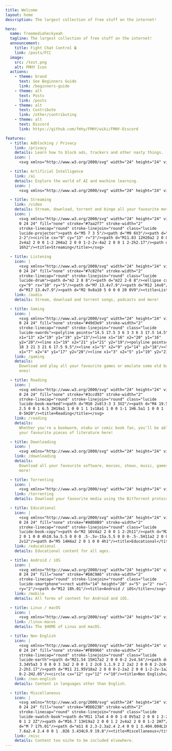 ```yaml
---
title: Welcome
layout: home
description: The largest collection of free stuff on the internet!

hero:
  name: freemediaheckyeah
  tagline: The largest collection of free stuff on the internet!
  announcement:
    title: Fight Chat Control 🔒
    link: /posts/FCC
  image:
    src: /test.png
    alt: FMHY Icon
  actions:
    - theme: brand
      text: See Beginners Guide
      link: /beginners-guide
    - theme: alt
      text: Posts
      link: /posts
    - theme: alt
      text: Contribute
      link: /other/contributing
    - theme: alt
      text: Discord
      link: https://github.com/fmhy/FMHY/wiki/FMHY-Discord

features:
  - title: Adblocking / Privacy
    link: /privacy
    details: Learn how to block ads, trackers and other nasty things.
    icon: |
      <svg xmlns="http://www.w3.org/2000/svg" width="24" height="24" viewBox="0 0 24 24" fill="none" stroke="#D05A6E" stroke-width="2" stroke-linecap="round" stroke-linejoin="round" class="lucide lucide-shield-ellipsis"><path d="M20 13c0 5-3.5 7.5-7.66 8.95a1 1 0 0 1-.67-.01C7.5 20.5 4 18 4 13V6a1 1 0 0 1 1-1c2 0 4.5-1.2 6.24-2.72a1.17 1.17 0 0 1 1.52 0C14.51 3.81 17 5 19 5a1 1 0 0 1 1 1z"/><path d="M8 12h.01"/><path d="M12 12h.01"/><path d="M16 12h.01"/><title>Ad-block / Privacy</title></svg>

  - title: Artificial Intelligence
    link: /ai
    details: Explore the world of AI and machine learning.
    icon: |
      <svg xmlns="http://www.w3.org/2000/svg" width="24" height="24" viewBox="0 0 24 24" fill="none" stroke="#91989F" stroke-width="2" stroke-linecap="round" stroke-linejoin="round" class="lucide lucide-bot"><path d="M12 8V4H8"/><rect width="16" height="12" x="4" y="8" rx="2"/><path d="M2 14h2"/><path d="M20 14h2"/><path d="M15 13v2"/><path d="M9 13v2"/><title>Artificial Intelligence</title></svg>

  - title: Streaming
    link: /video
    details: Stream, download, torrent and binge all your favourite movies and shows!
    icon: |
      <svg xmlns="http://www.w3.org/2000/svg" width="24" height="24" viewBox="0
      0 24 24" fill="none" stroke="#7aa2f7" stroke-width="2"
      stroke-linecap="round" stroke-linejoin="round" class="lucide
      lucide-projector"><path d="M5 7 3 5"/><path d="M9 6V3"/><path d="m13 7
      2-2"/><circle cx="9" cy="13" r="3"/><path d="M11.83 12H20a2 2 0 0 1 2
      2v4a2 2 0 0 1-2 2H4a2 2 0 0 1-2-2v-4a2 2 0 0 1 2-2h2.17"/><path d="M16
      16h2"/><title>Streaming</title></svg>

  - title: Listening
    icon: |
      <svg xmlns="http://www.w3.org/2000/svg" width="24" height="24" viewBox="0
      0 24 24" fill="none" stroke="#7c82fe" stroke-width="2"
      stroke-linecap="round" stroke-linejoin="round" class="lucide
      lucide-drum"><path d="m2 2 8 8"/><path d="m22 2-8 8"/><ellipse cx="12"
      cy="9" rx="10" ry="5"/><path d="M7 13.4v7.9"/><path d="M12 14v8"/><path
      d="M17 13.4v7.9"/><path d="M2 9v8a10 5 0 0 0 20 0V9"/><title>Listening</title></svg>
    link: /audio
    details: Stream, download and torrent songs, podcasts and more!

  - title: Gaming
    icon: |
      <svg xmlns="http://www.w3.org/2000/svg" width="24" height="24" viewBox="0
      0 24 24" fill="none" stroke="#49d3e9" stroke-width="2"
      stroke-linecap="round" stroke-linejoin="round" class="lucide
      lucide-swords"><polyline points="14.5 17.5 3 6 3 3 6 3 17.5 14.5"/><line
      x1="13" x2="19" y1="19" y2="13"/><line x1="16" x2="20" y1="16"
      y2="20"/><line x1="19" x2="21" y1="21" y2="19"/><polyline points="14.5 6.5
      18 3 21 3 21 6 17.5 9.5"/><line x1="5" x2="9" y1="14" y2="18"/><line
      x1="7" x2="4" y1="17" y2="20"/><line x1="3" x2="5" y1="19" y2="21"/><title>Gaming</title></svg>
    link: /gaming
    details:
      Download and play all your favourite games or emulate some old but gold
      ones!

  - title: Reading
    icon: |
      <svg xmlns="http://www.w3.org/2000/svg" width="24" height="24" viewBox="0
      0 24 24" fill="none" stroke="#3ccd93" stroke-width="2"
      stroke-linecap="round" stroke-linejoin="round" class="lucide
      lucide-book-marked"><path d="M10 2v8l3-3 3 3V2"/><path d="M4 19.5v-15A2.5
      2.5 0 0 1 6.5 2H19a1 1 0 0 1 1 1v18a1 1 0 0 1-1 1H6.5a1 1 0 0 1
      0-5H20"/><title>Reading</title></svg>
    link: /reading
    details:
      Whether you're a bookworm, otaku or comic book fan, you'll be able to find
      your favourite pieces of literature here!

  - title: Downloading
    icon: |
      <svg xmlns="http://www.w3.org/2000/svg" width="24" height="24" viewBox="0 0 24 24" fill="none" stroke="#BEC23F" stroke-width="2" stroke-linecap="round" stroke-linejoin="round" class="lucide lucide-folder-down"><path d="M20 20a2 2 0 0 0 2-2V8a2 2 0 0 0-2-2h-7.9a2 2 0 0 1-1.69-.9L9.6 3.9A2 2 0 0 0 7.93 3H4a2 2 0 0 0-2 2v13a2 2 0 0 0 2 2Z"/><path d="M12 10v6"/><path d="m15 13-3 3-3-3"/><title>Downloading</title></svg>
    link: /downloading
    details:
      Download all your favourite software, movies, shows, music, games and
      more!

  - title: Torrenting
    icon: |
      <svg xmlns="http://www.w3.org/2000/svg" width="24" height="24" viewBox="0 0 24 24" fill="none" stroke="#8A6BBE" stroke-width="2" stroke-linecap="round" stroke-linejoin="round" class="lucide lucide-waypoints"><circle cx="12" cy="4.5" r="2.5"/><path d="m10.2 6.3-3.9 3.9"/><circle cx="4.5" cy="12" r="2.5"/><path d="M7 12h10"/><circle cx="19.5" cy="12" r="2.5"/><path d="m13.8 17.7 3.9-3.9"/><circle cx="12" cy="19.5" r="2.5"/><title>Torrenting</title></svg>
    link: /torrenting
    details: Download your favourite media using the BitTorrent protocol.

  - title: Educational
    icon: |
      <svg xmlns="http://www.w3.org/2000/svg" width="24" height="24" viewBox="0
      0 24 24" fill="none" stroke="#A8D8B9" stroke-width="2"
      stroke-linecap="round" stroke-linejoin="round" class="lucide
      lucide-book-copy"><path d="M2 16V4a2 2 0 0 1 2-2h11"/><path d="M22 18H11a2
      2 0 1 0 0 4h10.5a.5.5 0 0 0 .5-.5v-15a.5.5 0 0 0-.5-.5H11a2 2 0 0 0-2
      2v12"/><path d="M5 14H4a2 2 0 1 0 0 4h1"/><title>Educational</title></svg>
    link: /educational
    details: Educational content for all ages.

  - title: Android / iOS
    icon: |
      <svg xmlns="http://www.w3.org/2000/svg" width="24" height="24" viewBox="0
      0 24 24" fill="none" stroke="#DAC9A6" stroke-width="2"
      stroke-linecap="round" stroke-linejoin="round" class="lucide
      lucide-smartphone"><rect width="14" height="20" x="5" y="2" rx="2"
      ry="2"/><path d="M12 18h.01"/><title>Android / iOS</title></svg>
    link: /mobile
    details: All forms of content for Android and iOS.

  - title: Linux / macOS
    icon: |
      <svg xmlns="http://www.w3.org/2000/svg" width="24" height="24" viewBox="0 0 24 24" fill="none" stroke="#f17c67" stroke-width="2" stroke-linecap="round" stroke-linejoin="round" class="lucide lucide-square-terminal"><path d="m7 11 2-2-2-2"/><path d="M11 13h4"/><rect width="18" height="18" x="3" y="3" rx="2" ry="2"/><title>Linux / macOS</title></svg>
    link: /linux-macos
    details: The $HOME of Linux and macOS.

  - title: Non English
    icon: |
      <svg xmlns="http://www.w3.org/2000/svg" width="24" height="24" viewBox="0
      0 24 24" fill="none" stroke="#FB9966" stroke-width="2"
      stroke-linecap="round" stroke-linejoin="round" class="lucide
      lucide-earth"><path d="M21.54 15H17a2 2 0 0 0-2 2v4.54"/><path d="M7
      3.34V5a3 3 0 0 0 3 3a2 2 0 0 1 2 2c0 1.1.9 2 2 2a2 2 0 0 0 2-2c0-1.1.9-2
      2-2h3.17"/><path d="M11 21.95V18a2 2 0 0 0-2-2a2 2 0 0 1-2-2v-1a2 2 0 0
      0-2-2H2.05"/><circle cx="12" cy="12" r="10"/><title>Non English</title></svg>
    link: /non-english
    details: Content in languages other than English.

  - title: Miscellaneous
    icon: |
      <svg xmlns="http://www.w3.org/2000/svg" width="24" height="24" viewBox="0
      0 24 24" fill="none" stroke="#DDD23B" stroke-width="2"
      stroke-linecap="round" stroke-linejoin="round" class="lucide
      lucide-swatch-book"><path d="M11 17a4 4 0 0 1-8 0V5a2 2 0 0 1 2-2h4a2 2 0
      0 1 2 2Z"/><path d="M16.7 13H19a2 2 0 0 1 2 2v4a2 2 0 0 1-2 2H7"/><path
      d="M 7 17h.01"/><path d="m11 8 2.3-2.3a2.4 2.4 0 0 1 3.404.004L18.6
      7.6a2.4 2.4 0 0 1 .026 3.434L9.9 19.8"/><title>Miscellaneous</title></svg>
    link: /misc
    details: Content too niche to be included elsewhere.
---
```


<script setup>
import { onMounted } from 'vue'

onMounted(() => {
  var preferredKawaii
  try {
    preferredKawaii = localStorage.getItem('uwu')
  } catch (err) {}
  const urlParams = new URLSearchParams(window.location.search)
  const kawaii = urlParams.get('uwu')
  const setKawaii = () => {
    const images = document.querySelectorAll('.VPImage.image-src')
    images.forEach((img) => {
      img.src = '/logo-uwu.svg'
    })
  }
  const resetKawaii = () => {
    const images = document.querySelectorAll('.VPImage.image-src')
    images.forEach((img) => {
      img.src = '/test.png'
    })
  }
  if (kawaii === 'true') {
    try {
      localStorage.setItem('uwu', true)
    } catch (err) {}
    console.log('uwu mode enabled. Disable with "?uwu=false".');
    setKawaii()
  } else if (kawaii === 'false') {
    try {
      localStorage.removeItem('uwu', false)
    } catch (err) {}
    resetKawaii()
  } else if (preferredKawaii) {
    setKawaii()
  }

  let clickCount = 0;
  const heroImage = document.querySelector('.VPImage.image-src');
  
  const handleClick = () => {
    clickCount += 1;
    if (clickCount === 5) {
      const isKawaii = localStorage.getItem('uwu') === 'true';
      if (isKawaii) {
        localStorage.removeItem('uwu');
        resetKawaii();
        console.log('uwu mode disabled.');
      } else {
        localStorage.setItem('uwu', true);
        setKawaii();
        console.log('uwu mode enabled after 5 clicks.');
      }
      clickCount = 0;
    }
  };

  if (heroImage) {
    heroImage.addEventListener('click', handleClick);
  }
})
</script>
